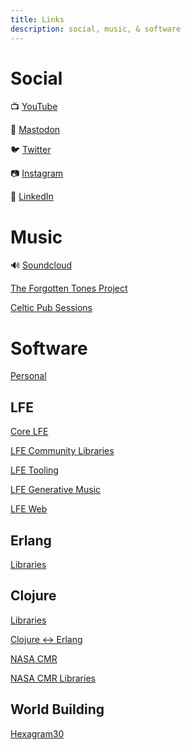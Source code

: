 ```yaml
---
title: Links
description: social, music, & software
---
```


# Social

📺 [YouTube](https://youtube.com/@dmmcg)

🐘 [Mastodon](https://mastodon.social/web/@oubiwann)

🐦 [Twitter](https://twitter.com/oubiwann)

📷 [Instagram](https://www.instagram.com/oubiwann/)

🔗 [LinkedIn](https://www.linkedin.com/in/oubiwann/)

# Music

🔊 [Soundcloud](https://soundcloud.com/oubiwann/tracks)

[The Forgotten Tones Project](https://forgottenton.es/)

[Celtic Pub Sessions](https://sleepyeye-pub-sessions.github.io/links/)

# Software

[Personal](https://github.com/oubiwann)

## LFE

[Core LFE](https://github.com/lfe)

[LFE Community Libraries](https://github.com/lfex)

[LFE Tooling](https://github.com/lfe-rebar3)

[LFE Generative Music](https://github.com/ut-proj)

[LFE Web](https://github.com/lfe-mug)

## Erlang

[Libraries](https://github.com/erlsci)

## Clojure

[Libraries](https://github.com/clojusc)

[Clojure <-> Erlang](https://github.com/clojang)

[NASA CMR](https://github.com/nasa/Common-Metadata-Repository)

[NASA CMR Libraries](https://github.com/cmr-exchange)

## World Building

[Hexagram30](https://github.com/hexagram30)
